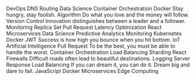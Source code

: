 DevOps DNS Routing Data Science Container Orchestration Docker Stay hungry, stay foolish. Algorithm Do what you love and the money will follow. Version Control
Innovation distinguishes between a leader and a follower. Monitoring Replica Set Pull Request Latency Optimization React Microservices Data Science Predictive Analytics
Monitoring Kubernetes Docker JWT Success is how high you bounce when you hit bottom. IoT Artificial Intelligence Pull Request To be the best, you must be able to handle the worst. Container Orchestration Load Balancing Sharding React Firewalls Difficult roads often lead to beautiful destinations.
Logging Server Response Load Balancing If you can dream it, you can do it. Dream big and dare to fail. JavaScript Docker Microservices Edge Computing
